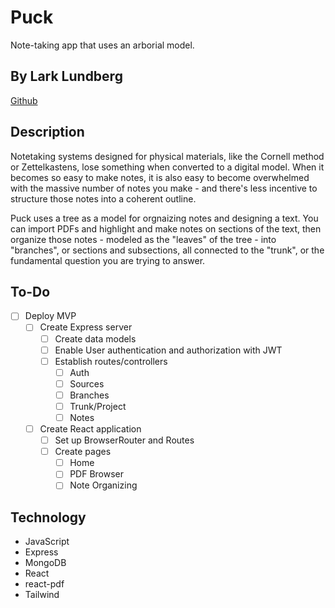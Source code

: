 # Puck

Note-taking app that uses an arborial model.

## By Lark Lundberg

[Github](https://github.com/elizabethlundberg)

## Description

Notetaking systems designed for physical materials, like the Cornell method or Zettelkastens, lose something when converted to a digital model. When it becomes so easy to make notes, it is also easy to become overwhelmed with the massive number of notes you make - and there's less incentive to structure those notes into a coherent outline.

Puck uses a tree as a model for orgnaizing notes and designing a text. You can import PDFs and highlight and make notes on sections of the text, then organize those notes - modeled as the "leaves" of the tree - into "branches", or sections and subsections, all connected to the "trunk", or the fundamental question you are trying to answer.

## To-Do

- [ ] Deploy MVP
  - [ ] Create Express server
    - [ ] Create data models
    - [ ] Enable User authentication and authorization with JWT
    - [ ] Establish routes/controllers
      - [ ] Auth
      - [ ] Sources
      - [ ] Branches
      - [ ] Trunk/Project
      - [ ] Notes
  - [ ] Create React application
    - [ ] Set up BrowserRouter and Routes
    - [ ] Create pages
      - [ ] Home
      - [ ] PDF Browser
      - [ ] Note Organizing

## Technology

- JavaScript
- Express
- MongoDB
- React
- react-pdf
- Tailwind
